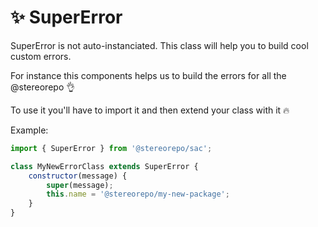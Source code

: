 # ✨ SuperError

SuperError is not auto-instanciated. This class will help you to build cool custom errors.

For instance this components helps us to build the errors for all the @stereorepo 👌

To use it you'll have to import it and then extend your class with it 🔥

Example:

```js
import { SuperError } from '@stereorepo/sac';

class MyNewErrorClass extends SuperError {
    constructor(message) {
        super(message);
        this.name = '@stereorepo/my-new-package';
    }
}
```
